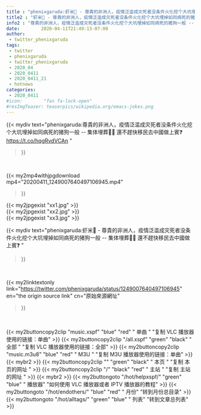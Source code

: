 ```yaml
---
title : "phenixgaruda:虾米🦐 - 尊貴的非洲人，疫情泛滥成灾死者没条件火化挖个大坑埋掉如同病死的猪狗一般 -- 集体埋葬🦠🦠 還不趕快移民去中國做上賓❓ "
title2 : "虾米🦐 - 尊貴的非洲人，疫情泛滥成灾死者没条件火化挖个大坑埋掉如同病死的猪狗一般 -- 集体埋葬🦠🦠 還不趕快移民去中國做上賓❓ "
info2 : "尊貴的非洲人，疫情泛滥成灾死者没条件火化挖个大坑埋掉如同病死的猪狗一般 -- 集体埋葬🦠🦠 還不趕快移民去中國做上賓❓ https://t.co/hqgRvdVCAn "
date:        2020-04-11T21:49:13-07:00
author:
 - twitter_phenixgaruda
tags:
 - twitter
 - phenixgaruda
 - twitter_phenixgaruda
 - 2020_04
 - 2020_0411
 - 2020_0411_21
 - hotnews
categories:
 - 2020_0411
#icon:        "fas fa-lock-open"
#resImgTeaser: teaserpics/wikipedia.org/emacs-jokes.png
---
```


{{< mydiv text="phenixgaruda:尊貴的非洲人，疫情泛滥成灾死者没条件火化挖个大坑埋掉如同病死的猪狗一般 -- 集体埋葬🦠🦠 還不趕快移民去中國做上賓❓ https://t.co/hqgRvdVCAn "
>}}
<br>


{{< my2mp4withjpgdownload mp4="20200411_1249007640497106945.mp4"
>}}

{{< my2jpgexist "xx1.jpg" >}}<br>
{{< my2jpgexist "xx2.jpg" >}}<br>
{{< my2jpgexist "xx3.jpg" >}}<br>



{{< mydiv text="phenixgaruda:虾米🦐 - 尊貴的非洲人，疫情泛滥成灾死者没条件火化挖个大坑埋掉如同病死的猪狗一般 -- 集体埋葬🦠🦠 還不趕快移民去中國做上賓❓ "
>}}
<br>

{{< my2linktextonly link="https://twitter.com/phenixgaruda/status/1249007640497106945"
en="the origin source link" cn="原始來源網址"
>}}


<br>

{{< my2buttoncopy2clip "music.xspf"        "blue"   "red"    " 单曲 "  "复制 VLC 播放器使用的链接：单曲" >}} {{< my2buttoncopy2clip "/all.xspf"         "green"  "black"  " 全部 "  "复制 VLC 播放器使用的链接：全部" >}} {{< my2buttoncopy2clip "music.m3u8"        "blue"   "red"    " M3U  "    "复制 M3U 播放器使用的链接：单曲" >}} {{< mybr2 >}} {{< my2buttoncopy2clip ""                  "green"  "black"  " 本页 "    "复制 本页的网址 " >}} {{< my2buttoncopy2clip "/"                 "black"  "red"    " 主站 "    "复制 主站的网址 " >}} {{< mybr2 >}} {{< my2buttongoto      "/hot/helpxspf/"    "green"  "blue"   " 播放器" "如何使用 VLC 播放器或者 IPTV 播放器的教程" >}} {{< my2buttongoto      "/hot/endothers/"   "blue"   "red"    " 月份"   "转到月份总目录" >}} {{< my2buttongoto      "/hot/alltags/"     "green"  "blue"   " 列表"   "转到文章总列表" >}} 
